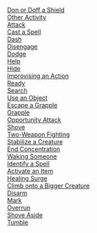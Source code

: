 ﻿[Don or Doff a Shield](../5econtent/actions/donordoffashield)<br>[Other Activity](../5econtent/actions/otheractivity)<br>[Attack](../5econtent/actions/attack)<br>[Cast a Spell](../5econtent/actions/castaspell)<br>[Dash](../5econtent/actions/dash)<br>[Disengage](../5econtent/actions/disengage)<br>[Dodge](../5econtent/actions/dodge)<br>[Help](../5econtent/actions/help)<br>[Hide](../5econtent/actions/hide)<br>[Improvising an Action](../5econtent/actions/improvisinganaction)<br>[Ready](../5econtent/actions/ready)<br>[Search](../5econtent/actions/search)<br>[Use an Object](../5econtent/actions/useanobject)<br>[Escape a Grapple](../5econtent/actions/escapeagrapple)<br>[Grapple](../5econtent/actions/grapple)<br>[Opportunity Attack](../5econtent/actions/opportunityattack)<br>[Shove](../5econtent/actions/shove)<br>[Two-Weapon Fighting](../5econtent/actions/twoweaponfighting)<br>[Stabilize a Creature](../5econtent/actions/stabilizeacreature)<br>[End Concentration](../5econtent/actions/endconcentration)<br>[Waking Someone](../5econtent/actions/wakingsomeone)<br>[Identify a Spell](../5econtent/actions/identifyaspell)<br>[Activate an Item](../5econtent/actions/activateanitem)<br>[Healing Surge](../5econtent/actions/healingsurge)<br>[Climb onto a Bigger Creature](../5econtent/actions/climbontoabiggercreature)<br>[Disarm](../5econtent/actions/disarm)<br>[Mark](../5econtent/actions/mark)<br>[Overrun](../5econtent/actions/overrun)<br>[Shove Aside](../5econtent/actions/shoveaside)<br>[Tumble](../5econtent/actions/tumble)<br>